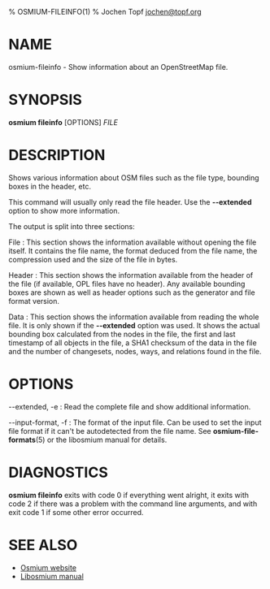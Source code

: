 % OSMIUM-FILEINFO(1)
% Jochen Topf <jochen@topf.org>

# NAME

osmium-fileinfo - Show information about an OpenStreetMap file.


# SYNOPSIS

**osmium fileinfo** \[OPTIONS\] *FILE*


# DESCRIPTION

Shows various information about OSM files such as the file type, bounding boxes
in the header, etc.

This command will usually only read the file header. Use the **--extended**
option to show more information.

The output is split into three sections:

File
:   This section shows the information available without opening the
    file itself. It contains the file name, the format deduced from the
    file name, the compression used and the size of the file in bytes.

Header
:   This section shows the information available from the header of
    the file (if available, OPL files have no header). Any available
    bounding boxes are shown as well as header options such as the
    generator and file format version.

Data
:   This section shows the information available from reading the whole
    file. It is only shown if the **--extended** option was used. It
    shows the actual bounding box calculated from the nodes in the file,
    the first and last timestamp of all objects in the file, a SHA1
    checksum of the data in the file and the number of changesets,
    nodes, ways, and relations found in the file.


# OPTIONS

--extended, -e
:   Read the complete file and show additional information.

--input-format, -f
:   The format of the input file. Can be used to set the input file format
    if it can't be autodetected from the file name.
    See **osmium-file-formats**(5) or the libosmium manual for details.


# DIAGNOSTICS

**osmium fileinfo** exits with code 0 if everything went alright, it exits
with code 2 if there was a problem with the command line arguments,
and with exit code 1 if some other error occurred.


# SEE ALSO

* [Osmium website](http://osmcode.org/osmium)
* [Libosmium manual](http://osmcode.org/libosmium/manual/libosmium-manual.html)

